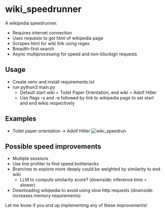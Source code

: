 # wiki_speedrunner
A wikipedia speedrunner.
* Requires internet connection
* Uses requests to get html of wikipedia page
* Scrapes html for wiki link using regex
* Breadth-first search
* Async multiprocessing for speed and non-blockign requests

## Usage
* Create venv and install requirements.txt
* run python3 main.py
  * Default start wiki = Toilet Paper Orientation, end wiki = Adolf Hitler
  * Use flags -s and -e followed by link to wikipedia page to set start and end wikis respectively

## Examples
* Toilet paper orientation -> Adolf Hitler
![wiki_speedrun](https://github.com/gordonbchen/wiki_speedrunner/assets/107230749/e3920e44-2002-4f91-bb44-1f90463cc25c)

## Possible speed improvements
* Multiple sessions
* Use line profiler to find speed bottlenecks
* Branches to explore more deeply could be weighted by similarity to end wiki
  * LLM to compute similarity score? (downside: inference time = slower)
* Downloading wikipedia to avoid using slow http requests (downside: increases memory requirements)

Let me know if you end up implementing any of these improvements!
 
